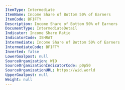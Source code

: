 ```yaml
---
ItemType: Intermediate
ItemName: Income Share of Bottom 50% of Earners
ItemCode: BFIFTY
Description: Income Share of Bottom 50% of Earners
DocumentType: IntermediateDetail
Indicator: Income Share Ratio
IndicatorCode: ISHRAT
Intermediate: Income Share of Bottom 50% of Earners
IntermediateCode: BFIFTY
Inverted: false
LowerGoalpost: null
SourceOrganization: WID
SourceOrganizationIndicatorCode: p0p50
SourceOrganizationURL: https://wid.world
UpperGoalpost: null
Weight: null
---
```


